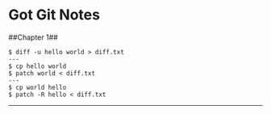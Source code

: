 Got Git Notes
=======

##Chapter 1##

	$ diff -u hello world > diff.txt
	---
	$ cp hello world
	$ patch world < diff.txt
	---
	$ cp world hello
	$ patch -R hello < diff.txt

---

